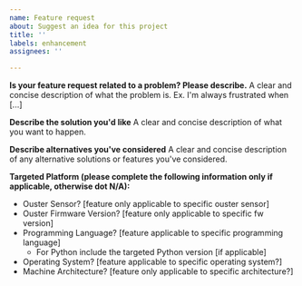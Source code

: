 ```yaml
---
name: Feature request
about: Suggest an idea for this project
title: ''
labels: enhancement
assignees: ''

---
```


**Is your feature request related to a problem? Please describe.**
A clear and concise description of what the problem is. Ex. I'm always frustrated when [...]

**Describe the solution you'd like**
A clear and concise description of what you want to happen.

**Describe alternatives you've considered**
A clear and concise description of any alternative solutions or features you've considered.

**Targeted Platform (please complete the following information only if applicable, otherwise dot N/A):**
- Ouster Sensor? \[feature only applicable to specific ouster sensor\]
- Ouster Firmware Version? \[feature only applicable to specific fw version\]
- Programming Language? \[feature applicable to specific programming language\]
  - For Python include the targeted Python version [if applicable]
- Operating System? \[feature applicable to specific operating system?\]
- Machine Architecture? \[feature only applicable to specific architecture?\]
